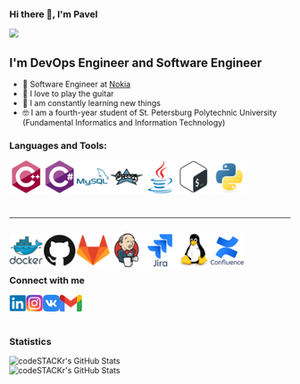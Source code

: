 ### Hi there 👋, I'm Pavel

![](https://komarev.com/ghpvc/?username=paveldat)

## I'm DevOps Engineer and Software Engineer
- 💼 Software Engineer at [Nokia](https://www.nokia.com/)
- 🎉 I love to play the guitar
- 🥅 I am constantly learning new things
- 🤓 I am a fourth-year student of St. Petersburg Polytechnic University (Fundamental Informatics and Information Technology)

### Languages and Tools:
<img alt="Bash" width="60px" src="https://github.com/paveldat/paveldat/blob/main/img/bash.svg" />
<img alt="Python" width="60px" src="https://github.com/paveldat/paveldat/blob/main/img/python.svg" />
<img align="left" alt="C++" width="60px" src="https://github.com/paveldat/paveldat/blob/main/img/c%2B%2B.svg" />
<img align="left" alt="C#" width="60px" src="https://github.com/paveldat/paveldat/blob/main/img/c%23.svg" />
<img align="left" alt="MySQL" width="60px" src="https://github.com/paveldat/paveldat/blob/main/img/mysql.svg" />
<img align="left" alt="Groovy" width="60px" src="https://github.com/paveldat/paveldat/blob/main/img/groovy.svg" />
<img align="left" alt="Java" width="60px" src="https://github.com/paveldat/paveldat/blob/main/img/java.svg" />

# <hr />

<img align="left" alt="Docker" width="60px" src="https://github.com/paveldat/paveldat/blob/main/img/docker.svg" />
<img align="left" alt="Github" width="60px" src="https://github.com/paveldat/paveldat/blob/main/img/github.svg" />
<img align="left" alt="Gitlab" width="60px" src="https://github.com/paveldat/paveldat/blob/main/img/gitlab.svg" />
<img align="left" alt="Jenkins" width="60px" src="https://github.com/paveldat/paveldat/blob/main/img/jenkins.svg" />
<img align="left" alt="Jira" width="60px" src="https://github.com/paveldat/paveldat/blob/main/img/jira.svg" />
<img align="left" alt="Linux" width="60px" src="https://github.com/paveldat/paveldat/blob/main/img/linux.svg" />
<img align="left" alt="Confluence" width="60px" src="https://github.com/paveldat/paveldat/blob/main/img/confluence.svg" />

<br>
<br>
<br>

### Connect with me
[<img align="left" alt="Linkedin" width="30px" src="https://github.com/paveldat/paveldat/blob/main/img/linkedin.svg" />][linkedin]
[<img align="left" alt="Instagram" width="30px" src="https://github.com/paveldat/paveldat/blob/main/img/instagram.svg" />][instagram]
[<img align="left" alt="VK" width="30px" src="https://github.com/paveldat/paveldat/blob/main/img/vk.svg" />][vk]
[<img align="left" alt="Gmail" width="40px" src="https://github.com/paveldat/paveldat/blob/main/img/gmail1.svg" />][gmail]
<br>
<br>
<br>

### Statistics
<img align="left" alt="codeSTACKr's GitHub Stats" src="https://github-readme-stats.vercel.app/api?username=paveldat&show_icons=true&theme=swift" />
<br>
<img align="left" alt="codeSTACKr's GitHub Stats" src="https://github-readme-stats.vercel.app/api/top-langs/?username=paveldat&langs_count=8&layout=compact&theme=swift" />

[linkedin]: https://www.linkedin.com/in/pavel-dat-11699420b/
[instagram]: https://www.instagram.com/pasha_dats/
[vk]: https://vk.com/pashkadats
[gmail]: mailto:dats.pavel1999@gmail.com